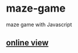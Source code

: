 # maze-game
maze game with Javascript  
<h2> 
  <a href="https://hadioryanipr.github.io/maze-game/"> online view </a>
</h2>
 
 
